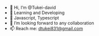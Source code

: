- 👋 Hi, I’m @Tukei-david
- 👀 Learning and Developing
- 🌱 Javascript, Typescript
- 💞️ I’m looking forward to any collaboration
- 📫 Reach me: dtukei831@gmail.com
